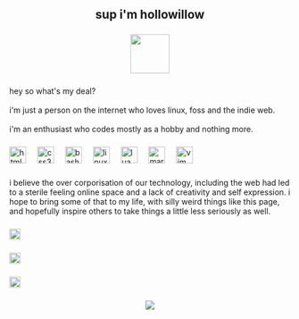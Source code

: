 <h2 align="center">sup i'm hollowillow</h2>

###

<div align="center">
  <img height="70" src="https://blinkies.cafe/b/display/0222-construction.gif"  />
</div>

###

<p align="left">hey so what's my deal? <br><br>i'm just a person on the internet who loves linux, foss and the indie web.<br><br>i'm an enthusiast who codes mostly as a hobby and nothing more.</p>

###

<div align="left">
  <img src="https://cdn.jsdelivr.net/gh/devicons/devicon/icons/html5/html5-original.svg" height="30" alt="html5 logo"  />
  <img width="12" />
  <img src="https://cdn.jsdelivr.net/gh/devicons/devicon/icons/css3/css3-original.svg" height="30" alt="css3 logo"  />
  <img width="12" />
  <img src="https://cdn.jsdelivr.net/gh/devicons/devicon/icons/bash/bash-original.svg" height="30" alt="bash logo"  />
  <img width="12" />
  <img src="https://cdn.jsdelivr.net/gh/devicons/devicon/icons/linux/linux-original.svg" height="30" alt="linux logo"  />
  <img width="12" />
  <img src="https://cdn.jsdelivr.net/gh/devicons/devicon/icons/lua/lua-original.svg" height="30" alt="lua logo"  />
  <img width="12" />
  <img src="https://cdn.jsdelivr.net/gh/devicons/devicon/icons/markdown/markdown-original.svg" height="30" alt="markdown logo"  />
  <img width="12" />
  <img src="https://cdn.jsdelivr.net/gh/devicons/devicon/icons/vim/vim-original.svg" height="30" alt="vim logo"  />
</div>

###

<p align="left">i believe the over corporisation of our technology, including the web had led to a sterile feeling online space and a lack of creativity and self expression. i hope to bring some of that to my life, with silly weird things like this page, and hopefully inspire others to take things a little less seriously as well.</p>

###

<img align="center" height="20" src="https://blinkies.cafe/b/display/0178-mikuwink2.gif"  />

###

<img align="center" height="20" src="https://blinkies.cafe/b/display/0270-owmybones.gif"  />

###

<img align="center" height="20" src="https://blinkies.cafe/b/display/0145-kirbysquish.gif"  />

###

<div align="center">
  <img src="https://profile-counter.glitch.me/hollowillow/count.svg?"  />
</div>

###

